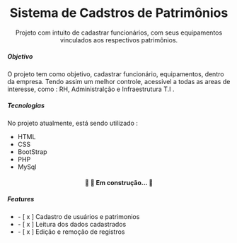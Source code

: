 <!-- nome do projeto -->
<h1 align="center"> Sistema de Cadstros de Patrimônios </h1>

<!-- descrição do projeto -->
<p align="center"> Projeto com intuito de cadastrar funcionários, com seus
equipamentos vinculados aos respectivos patrimônios.</p>

<!-- menu
<p align="center">
 <a href="#objetivo">Objetivo</a> •
 <a href="#tecnologias">Tecnologias</a> •
 <a href="#licenc-a">Licença</a> •
 <a href="#autor">Autor</a> •
</p> -->


<!-- objetivo -->
<h5 align="left">Objetivo</h5>
<p id="objetivo" align="left">O projeto tem como objetivo, cadastrar funcionário, equipamentos, dentro da
empresa. Tendo assim um melhor controle, acessivel a todas as areas de interesse, como :
RH, Administralção e Infraestrutura T.I .</p>

<!-- sobre as tecnologias -->
<h5 align="left">Tecnologias</h5>
<p id="tecnologias"  align="left">No projeto atualmente, está sendo utilizado :
<ul>
<li>HTML</li>
<li>CSS</li>
<li>BootStrap</li>
<li>PHP</li>
<li>MySql</li>
</ul>

</p>

<h4 align="center"> 
	🚧   🚀 Em construção...  🚧
</h4>

<!-- features -->
<h5 align="left">Features</h5>
<p aligh="left">
<ul style="text-decoration:none">
<li>- [ x ] Cadastro de usuários e patrimonios</li>
<li>- [ x ] Leitura dos dados cadastrados</li>
<li>- [ x ] Edição e remoção de registros</li>
</ul>
</p>

